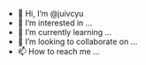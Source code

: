 - 👋 Hi, I’m @juivcyu
- 👀 I’m interested in ...
- 🌱 I’m currently learning ...
- 💞️ I’m looking to collaborate on ...
- 📫 How to reach me ...

<!---
juivcyu/juivcyu is a ✨ special ✨ repository because its `README.md` (this file) appears on your GitHub profile.
You can click the Preview link to take a look at your changes.


